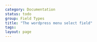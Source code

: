 ```yaml
---
category: Documentation
status: todo
group: Field Types
title: "The wordpress menu select field"
tags: 
layout: page
---
```


